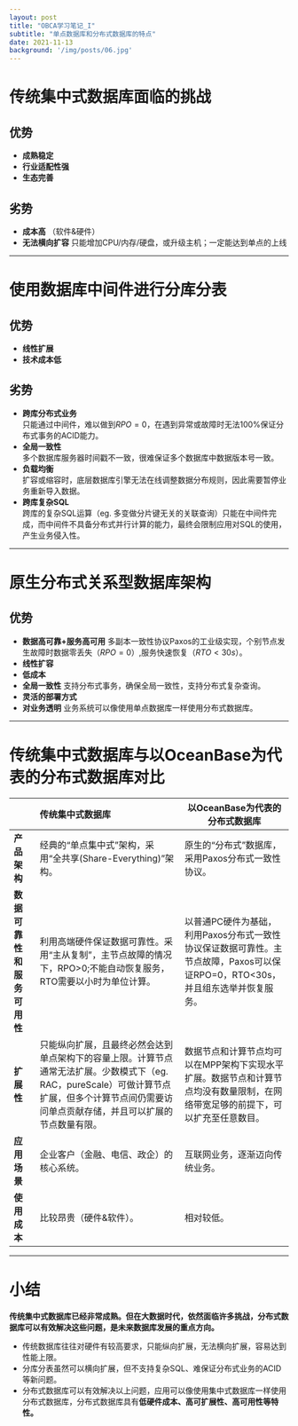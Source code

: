 ```yaml
---
layout: post
title: "OBCA学习笔记_I"
subtitle: "单点数据库和分布式数据库的特点"
date: 2021-11-13
background: '/img/posts/06.jpg'
---
```

# 传统集中式数据库面临的挑战
## 优势  
* **成熟稳定**
* **行业适配性强** 
* **生态完善** 

## 劣势  
* **成本高** （软件&硬件）  
* **无法横向扩容** 只能增加CPU/内存/硬盘，或升级主机；一定能达到单点的上线

------

# 使用数据库中间件进行分库分表
## 优势  
* **线性扩展** 
* **技术成本低** 

## 劣势  
* **跨库分布式业务**   
只能通过中间件，难以做到$RPO = 0$，在遇到异常或故障时无法100%保证分布式事务的ACID能力。  
* **全局一致性**  
多个数据库服务器时间戳不一致，很难保证多个数据库中数据版本号一致。
* **负载均衡**  
扩容或缩容时，底层数据库引擎无法在线调整数据分布规则，因此需要暂停业务重新导入数据。
* **跨库复杂SQL**  
跨库的复杂SQL运算（eg. 多变做分片键无关的关联查询）只能在中间件完成，而中间件不具备分布式并行计算的能力，最终会限制应用对SQL的使用，产生业务侵入性。

-------

# 原生分布式关系型数据库架构
## 优势
* **数据高可靠+服务高可用**
  多副本一致性协议Paxos的工业级实现，个别节点发生故障时数据零丢失（$RPO = 0$）,服务快速恢复（$RTO < 30s$）。
* **线性扩容**
* **低成本**
* **全局一致性**
  支持分布式事务，确保全局一致性，支持分布式复杂查询。
* **灵活的部署方式**
* **对业务透明**
  业务系统可以像使用单点数据库一样使用分布式数据库。  

-----------------

# 传统集中式数据库与以OceanBase为代表的分布式数据库对比

|                            | 传统集中式数据库                                             | 以OceanBase为代表的分布式数据库                              |
| -------------------------- | :----------------------------------------------------------- | ------------------------------------------------------------ |
| **产品架构**               | 经典的“单点集中式”架构，采用“全共享(Share-Everything)”架构。 | 原生的“分布式”数据库，采用Paxos分布式一致性协议。            |
| **数据可靠性和服务可用性** | 利用高端硬件保证数据可靠性。采用“主从复制”，主节点故障的情况下，RPO>0;不能自动恢复服务，RTO需要以小时为单位计算。 | 以普通PC硬件为基础，利用Paxos分布式一致性协议保证数据可靠性。主节点故障，Paxos可以保证RPO=0，RTO<30s，并且组东选举并恢复服务。 |
| **扩展性**                 | 只能纵向扩展，且最终必然会达到单点架构下的容量上限。计算节点通常无法扩展。少数模式下（eg. RAC，pureScale）可做计算节点扩展，但多个计算节点间仍需要访问单点贡献存储，并且可以扩展的节点数量有限。 | 数据节点和计算节点均可以在MPP架构下实现水平扩展。数据节点和计算节点均没有数量限制，在网络带宽足够的前提下，可以扩充至任意数目。 |
| **应用场景**               | 企业客户（金融、电信、政企）的核心系统。                     | 互联网业务，逐渐迈向传统业务。                               |
| **使用成本**               | 比较昂贵（硬件&软件）。                                      | 相对较低。                                                   |


----------------------

# 小结
**传统集中式数据库已经非常成熟。但在大数据时代，依然面临许多挑战，分布式数据库可以有效解决这些问题，是未来数据库发展的重点方向。**
* 传统数据库往往对硬件有较高要求，只能纵向扩展，无法横向扩展，容易达到性能上限。
* 分库分表虽然可以横向扩展，但不支持复杂SQL、难保证分布式业务的ACID等新问题。
* 分布式数据库可以有效解决以上问题，应用可以像使用集中式数据库一样使用分布式数据库，分布式数据库具有**低硬件成本、高可扩展性、高可用性等特性。**
